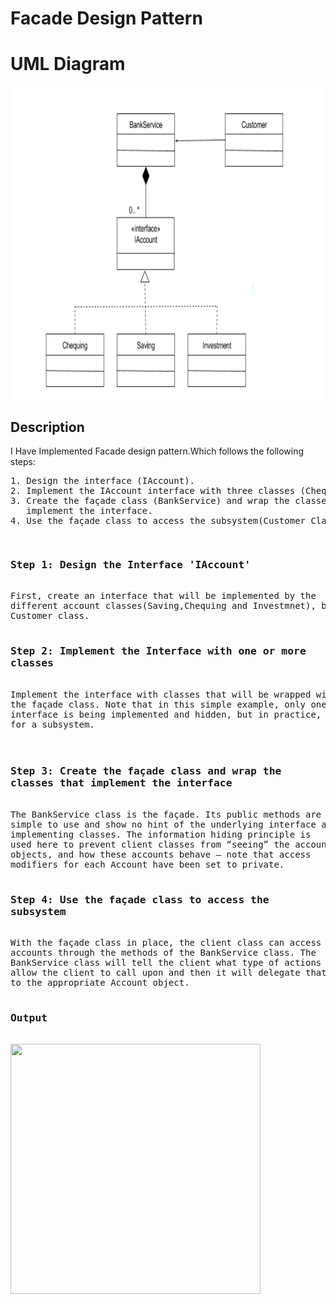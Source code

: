 <h1>Facade Design Pattern</h1>
<h1>UML Diagram</h1>
<img src="UML.png" height="500px" width="700px" alt"no picture">
<h2>Description</h2>
<p>I Have Implemented Facade design pattern.Which follows the  following steps:</p>
<pre>
1. Design the interface (IAccount).
2. Implement the IAccount interface with three classes (Chequing,Saving,Investment).
3. Create the façade class (BankService) and wrap the classes that
   implement the interface.
4. Use the façade class to access the subsystem(Customer Class)</pre>
<pre>

<h3>Step 1: Design the Interface 'IAccount'</h3>
First, create an interface that will be implemented by the
different account classes(Saving,Chequing and Investmnet), but will not be known to the
Customer class.

<h3>Step 2: Implement the Interface with one or more
classes</h3>
Implement the interface with classes that will be wrapped with
the façade class. Note that in this simple example, only one
interface is being implemented and hidden, but in practice, a façade class can be used to wrap all the interfaces and classes
for a subsystem.

<h3>
Step 3: Create the façade class and wrap the
classes that implement the interface</h3>
The BankService class is the façade. Its public methods are
simple to use and show no hint of the underlying interface and
implementing classes. The information hiding principle is
used here to prevent client classes from “seeing” the account
objects, and how these accounts behave – note that access
modifiers for each Account have been set to private.

<h3>Step 4: Use the façade class to access the
subsystem
</h3>
With the façade class in place, the client class can access
accounts through the methods of the BankService class. The
BankService class will tell the client what type of actions it will
allow the client to call upon and then it will delegate that action
to the appropriate Account object.

<h3>Output</h3>
<img src="ouput.png" height="400px" width="400px" alt"no picture">

</pre>
